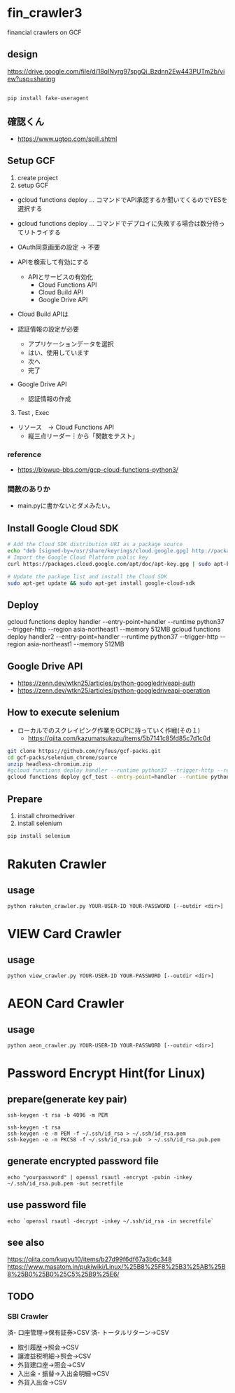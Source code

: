 
# fin_crawler3

financial crawlers on GCF

## design

https://drive.google.com/file/d/18qINyrg97spgQj_Bzdnn2Ew443PUTm2b/view?usp=sharing

## 
```
pip install fake-useragent
```


## 確認くん

  - https://www.ugtop.com/spill.shtml

## Setup GCF

1. create project
2. setup GCF
- gcloud functions deploy ... コマンドでAPI承認するか聞いてくるのでYESを選択する
- gcloud functions deploy ... コマンドでデプロイに失敗する場合は数分待ってリトライする

- OAuth同意画面の設定 -> 不要

- APIを検索して有効にする
  - APIとサービスの有効化
    - Cloud Functions API
    - Cloud Build API 
    - Google Drive API
 - Cloud Build APIは
  - 認証情報の設定が必要
    - アプリケーションデータを選択
    - はい、使用しています
    - 次へ
    - 完了
  - Google Drive API
    - 認証情報の作成

3. Test , Exec
  - リソース　→ Cloud Functions API
    - 縦三点リーダー︙から「関数をテスト」
### reference
- <https://blowup-bbs.com/gcp-cloud-functions-python3/>


### 関数のありか

- main.pyに書かないとダメみたい。

## Install Google Cloud SDK

```bash
# Add the Cloud SDK distribution URI as a package source
echo "deb [signed-by=/usr/share/keyrings/cloud.google.gpg] http://packages.cloud.google.com/apt cloud-sdk main" | sudo tee -a /etc/apt/sources.list.d/google-cloud-sdk.list
# Import the Google Cloud Platform public key
curl https://packages.cloud.google.com/apt/doc/apt-key.gpg | sudo apt-key --keyring /usr/share/keyrings/cloud.google.gpg add -

# Update the package list and install the Cloud SDK
sudo apt-get update && sudo apt-get install google-cloud-sdk
```

## Deploy

gcloud functions deploy handler --entry-point=handler --runtime python37 --trigger-http --region asia-northeast1 --memory 512MB
gcloud functions deploy handler2 --entry-point=handler --runtime python37 --trigger-http --region asia-northeast1 --memory 512MB


## Google Drive API

- https://zenn.dev/wtkn25/articles/python-googledriveapi-auth
- https://zenn.dev/wtkn25/articles/python-googledriveapi-operation

## How to execute selenium

- ローカルでのスクレイピング作業をGCPに持っていく作戦(その１)
  - <https://qiita.com/kazumatsukazu/items/5b7141c85fd85c7d1c0d>

```bash
git clone https://github.com/ryfeus/gcf-packs.git
cd gcf-packs/selenium_chrome/source
unzip headless-chromium.zip
#gcloud functions deploy handler --runtime python37 --trigger-http --region asia-northeast1 --memory 512MB
gcloud functions deploy gcf_test --entry-point=handler --runtime python37 --trigger-http --region asia-northeast1 --memory 512MB
```

## Prepare

1. install chromedriver
2. install selenium

```bash
pip install selenium
```

# Rakuten Crawler
## usage
```
python rakuten_crawler.py YOUR-USER-ID YOUR-PASSWORD [--outdir <dir>]
```

# VIEW Card Crawler
## usage
```
python view_crawler.py YOUR-USER-ID YOUR-PASSWORD [--outdir <dir>]
```

# AEON Card Crawler
## usage
```
python aeon_crawler.py YOUR-USER-ID YOUR-PASSWORD [--outdir <dir>]
```

# Password Encrypt Hint(for Linux)
## prepare(generate key pair)
```
ssh-keygen -t rsa -b 4096 -m PEM
```

```
ssh-keygen -t rsa
ssh-keygen -e -m PEM -f ~/.ssh/id_rsa > ~/.ssh/id_rsa.pem
ssh-keygen -e -m PKCS8 -f ~/.ssh/id_rsa.pub  > ~/.ssh/id_rsa.pub.pem
```

## generate encrypted password file
```
echo "yourpassword" | openssl rsautl -encrypt -pubin -inkey ~/.ssh/id_rsa.pub.pem -out secretfile
```

## use password file
```
echo `openssl rsautl -decrypt -inkey ~/.ssh/id_rsa -in secretfile`
```

## see also
https://qiita.com/kugyu10/items/b27d99f6df67a3b6c348
https://www.masatom.in/pukiwiki/Linux/%25B8%25F8%25B3%25AB%25B8%25B0%25B0%25C5%25B9%25E6/


## TODO
### SBI Crawler
済- 口座管理->保有証券>CSV
済- トータルリターン→CSV
- 取引履歴→照会->CSV
- 譲渡益税明細→照会→CSV
- 外貨建口座→照会→CSV
- 入出金・振替→入出金明細→CSV
- 外貨入出金→CSV

